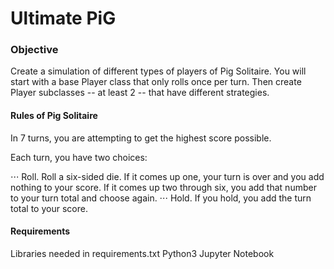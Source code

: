 # Ultimate PiG

### Objective
Create a simulation of different types of players of Pig Solitaire. You will start with a base Player class that only rolls once per turn. Then create Player subclasses -- at least 2 -- that have different strategies.

#### Rules of Pig Solitaire

In 7 turns, you are attempting to get the highest score possible.

Each turn, you have two choices:

⋅⋅⋅ Roll. Roll a six-sided die. If it comes up one, your turn is over and you add nothing to your score. If it comes up two through six, you add that number to your turn total and choose again.
⋅⋅⋅ Hold. If you hold, you add the turn total to your score.


#### Requirements
Libraries needed in requirements.txt
Python3
Jupyter Notebook
 
